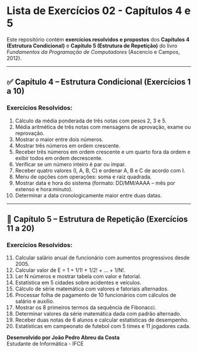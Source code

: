 # Lista de Exercícios 02 - Capítulos 4 e 5

Este repositório contém **exercícios resolvidos e propostos** dos **Capítulos 4 (Estrutura Condicional)** e **Capítulo 5 (Estrutura de Repetição)** do livro *Fundamentos da Programação de Computadores* (Ascencio e Campos, 2012).

---

## ✅ Capítulo 4 – Estrutura Condicional (Exercícios 1 a 10)

### Exercícios Resolvidos:

1. Cálculo da média ponderada de três notas com pesos 2, 3 e 5.
2. Média aritmética de três notas com mensagens de aprovação, exame ou reprovação.
3. Mostrar o maior entre dois números.
4. Mostrar três números em ordem crescente.
5. Receber três números em ordem crescente e um quarto fora da ordem e exibir todos em ordem decrescente.
6. Verificar se um número inteiro é par ou ímpar.
7. Receber quatro valores (I, A, B, C) e ordenar A, B e C de acordo com I.
8. Menu de opções com operações: soma e raiz quadrada.
9. Mostrar data e hora do sistema (formato: DD/MM/AAAA – mês por extenso e hora:minuto).
10. Determinar a data cronologicamente maior entre duas datas.


---

## 🔁 Capítulo 5 – Estrutura de Repetição (Exercícios 11 a 20)

### Exercícios Resolvidos:

11. Calcular salário anual de funcionário com aumentos progressivos desde 2005.
12. Calcular valor de E = 1 + 1/1! + 1/2! + ... + 1/N!.
13. Ler N números e mostrar tabela com valor e fatorial.
14. Estatística em 5 cidades sobre acidentes e veículos.
15. Cálculo de série matemática com valores e fatoriais alternados.
16. Processar folha de pagamento de 10 funcionários com cálculos de salário e auxílio.
17. Mostrar os 8 primeiros termos da sequência de Fibonacci.
18. Determinar valores da série matemática dada com padrão alternado.
19. Receber duas notas de 6 alunos e calcular estatísticas de desempenho.
20. Estatísticas em campeonato de futebol com 5 times e 11 jogadores cada.



**Desenvolvido por João Pedro Abreu da Costa**  
Estudante de Informática - IFCE
